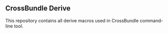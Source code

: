 ## CrossBundle Derive

This repository contains all derive macros used in CrossBundle command-line tool.
